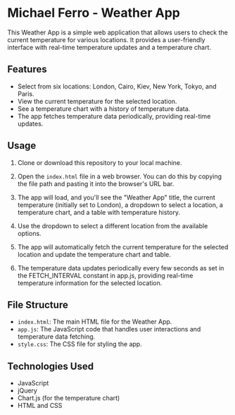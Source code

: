 # Michael Ferro - Weather App

This Weather App is a simple web application that allows users to check the current temperature for various locations. It provides a user-friendly interface with real-time temperature updates and a temperature chart.

## Features

- Select from six locations: London, Cairo, Kiev, New York, Tokyo, and Paris.
- View the current temperature for the selected location.
- See a temperature chart with a history of temperature data.
- The app fetches temperature data periodically, providing real-time updates.

## Usage

1. Clone or download this repository to your local machine.

2. Open the `index.html` file in a web browser. You can do this by copying the file path and pasting it into the browser's URL bar.

3. The app will load, and you'll see the "Weather App" title, the current temperature (initially set to London), a dropdown to select a location, a temperature chart, and a table with temperature history.

4. Use the dropdown to select a different location from the available options.

5. The app will automatically fetch the current temperature for the selected location and update the temperature chart and table.

6. The temperature data updates periodically every few seconds as set
   in the FETCH_INTERVAL constant in app.js, providing real-time temperature information
   for the selected location.

## File Structure

- `index.html`: The main HTML file for the Weather App.
- `app.js`: The JavaScript code that handles user interactions and temperature data fetching.
- `style.css`: The CSS file for styling the app.

## Technologies Used

- JavaScript
- jQuery
- Chart.js (for the temperature chart)
- HTML and CSS


